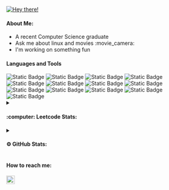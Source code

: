 <p >
<a href="https://github.com/vskvj3/terminal-readme-stats"><img src="https://terminal-readme-stats.vercel.app/svg?username=vskvj3&show=gitfetch&family=IBM+Plex+Mono&height=400&radius=5&custom_text=Hello+Friend....&img=https://raw.githubusercontent.com/vskvj3/vskvj3/main/ASCII-art%20dark.png&titlebar=true&titlebar_color=000000" alt="Hey there!"/></a>
</p>
 <!--- <img src="blink.svg" width="400" height="60" alt="css-in-readme"> --->
<div>
  <h4> About Me: </h4>
  <ul>
    <li>A recent Computer Science graduate</li>
    <li>Ask me about linux and movies :movie_camera:</li>
    <li>I'm working on something fun</li>
  </ul>
</div>

<!--- LANGUAGES AND TOOLS --->
<h4> Languages and Tools </h4>
<div>
 <img alt="Static Badge" src="https://img.shields.io/badge/linux-282a36?style=for-the-badge&logo=linux">
 <img alt="Static Badge" src="https://img.shields.io/badge/python-282a36?style=for-the-badge&logo=python">
 <img alt="Static Badge" src="https://img.shields.io/badge/flask-282a36?style=for-the-badge&logo=flask">
<img alt="Static Badge" src="https://img.shields.io/badge/flutter-282a36?style=for-the-badge&logo=flutter">
<img alt="Static Badge" src="https://img.shields.io/badge/bash-282a36?style=for-the-badge&logo=gnubash">
<img alt="Static Badge" src="https://img.shields.io/badge/git-282a36?style=for-the-badge&logo=git">
<img alt="Static Badge" src="https://img.shields.io/badge/c-282a36?style=for-the-badge&logo=c">
<img alt="Static Badge" src="https://img.shields.io/badge/javascript-282a36?style=for-the-badge&logo=javascript">
<img alt="Static Badge" src="https://img.shields.io/badge/node.js-282a36?style=for-the-badge&logo=nodedotjs">
<img alt="Static Badge" src="https://img.shields.io/badge/express.js-282a36?style=for-the-badge&logo=express">
<img alt="Static Badge" src="https://img.shields.io/badge/react-282a36?style=for-the-badge&logo=react">
<img alt="Static Badge" src="https://img.shields.io/badge/mongodb-282a36?style=for-the-badge&logo=mongodb">
<img alt="Static Badge" src="https://img.shields.io/badge/mysql-282a36?style=for-the-badge&logo=mysql">
</div>

<!--- LEETCODE STATICS --->
<div>
 <details>
  <summary><h4>:computer: Leetcode Stats:</h4></summary>
  <p>
   <a href="https://leetcode.com/u/visakhvijay/">
    <img height="240em" src="https://leetcard.jacoblin.cool/visakhvijay?theme=dark&font=Crimson%20Pro"/>
   </a>
  </p>
</details>
 </div>
 
<!--- GITHUB STATICS --->
<div>
<details>
 <summary><h4>⚙️ GitHub Stats:<h4></summary>
<p>
<a href="https://github.com/vskvj3">
  <img height="240em" src="https://github-readme-stats-eight-theta.vercel.app/api/top-langs/?username=vskvj3&&hide=cmake,Jupyter%20Notebook,HTML&langs_count=7&line_height=35&theme=dark"/>
</a>
</p>
</details>
</div>


<!--- HOW TO REACH ME --->
<h4>How to reach me:</h4>
<a href="https://linkedin.com/in/visakhvj3">
    <img alt="LinkedIn" src="https://img.shields.io/static/v1?label&message=/in/visakhvj3&color=0A66C2&style=for-the-badge&logo=linkedin" height="22px" />
</a>
